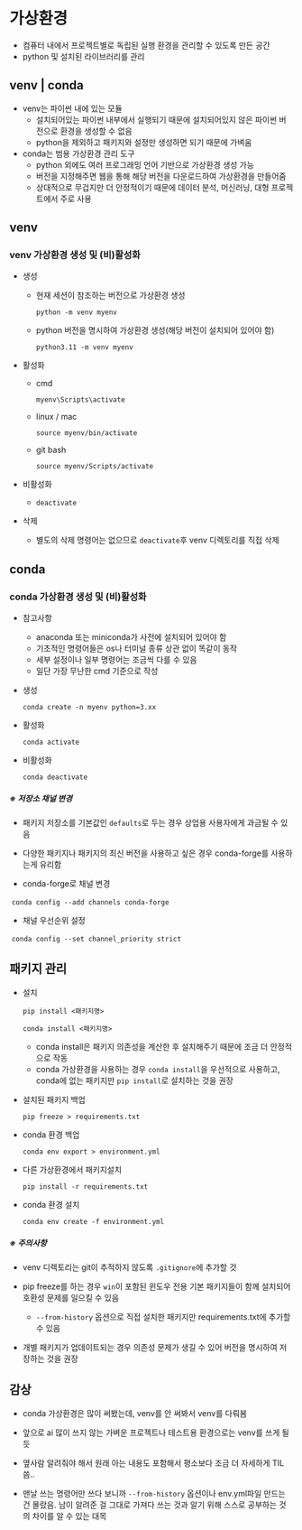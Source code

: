 # 가상환경

- 컴퓨터 내에서 프로젝트별로 독립된 실행 환경을 관리할 수 있도록 만든 공간
- python 및 설치된 라이브러리를 관리



## venv | conda

- venv는 파이썬 내에 있는 모듈
  - 설치되어있는 파이썬 내부에서 실행되기 때문에 설치되어있지 않은 파이썬 버전으로 환경을 생성할 수 없음
  - python을 제외하고 패키지와 설정만 생성하면 되기 때문에 가벼움
- conda는 범용 가상환경 관리 도구
  - python 외에도 여러 프로그래밍 언어 기반으로 가상환경 생성 가능
  - 버전을 지정해주면 웹을 통해 해당 버전을 다운로드하여 가상환경을 만들어줌
  - 상대적으로 무겁지만 더 안정적이기 때문에 데이터 분석, 머신러닝, 대형 프로젝트에서 주로 사용



## venv

### venv 가상환경 생성 및 (비)활성화

- 생성

  - 현재 세션이 참조하는 버전으로 가상환경 생성

    `python -m venv myenv`

  - python 버전을 명시하여 가상환경 생성(해당 버전이 설치되어 있어야 함)

    `python3.11 -m venv myenv`

- 활성화

  - cmd

    `myenv\Scripts\activate`

  - linux / mac

    `source myenv/bin/activate`

  - git bash

    `source myenv/Scripts/activate`

- 비활성화

  - `deactivate`

- 삭제

  - 별도의 삭제 명령어는 없으므로 `deactivate`후 venv 디렉토리를 직접 삭제




## conda



### conda 가상환경 생성 및 (비)활성화

- 참고사항
  - anaconda 또는 miniconda가 사전에 설치되어 있어야 함
  - 기초적인 명령어들은 os나 터미널 종류 상관 없이 똑같이 동작
  - 세부 설정이나 일부 명령어는 조금씩 다를 수 있음
  - 일단 가장 무난한 cmd 기준으로 작성

- 생성

  `conda create -n myenv python=3.xx`

- 활성화

  `conda activate`

- 비활성화

  `conda deactivate`

  

##### ※ 저장소 채널 변경

- 패키지 저장소를 기본값인 `defaults`로 두는 경우 상업용 사용자에게 과금될 수 있음
- 다양한 패키지나 패키지의 최신 버전을 사용하고 싶은 경우 conda-forge를 사용하는게 유리함

- conda-forge로 채널 변경

​	`conda config --add channels conda-forge`

- 채널 우선순위 설정

​	`conda config --set channel_priority strict`



## 패키지 관리

- 설치

  `pip install <패키지명>`

  `conda install <패키지명>`

  - conda install은 패키지 의존성을 계산한 후 설치해주기 때문에 조금 더 안정적으로 작동
  - conda 가상환경을 사용하는 경우 `conda install`을 우선적으로 사용하고, conda에 없는 패키지만 `pip install`로 설치하는 것을 권장

- 설치된 패키지 백업

  `pip freeze > requirements.txt`

- conda 환경 백업

  `conda env export > environment.yml`

- 다른 가상환경에서 패키지설치

  `pip install -r requirements.txt`

- conda 환경 설치

  `conda env create -f environment.yml`

##### **※ 주의사항**

- venv 디렉토리는 git이 추적하지 않도록 `.gitignore`에 추가할 것

- pip freeze를 하는 경우 `win`이 포함된 윈도우 전용 기본 패키지들이 함께 설치되어 호환성 문제를 일으킬 수 있음

  - `--from-history` 옵션으로 직접 설치한 패키지만 requirements.txt에 추가할 수 있음

- 개별 패키지가 업데이트되는 경우 의존성 문제가 생길 수 있어 버전을 명시하여 저장하는 것을 권장

  

## 감상

- conda 가상환경은 많이 써봤는데, venv를 안 써봐서 venv를 다뤄봄
- 앞으로 ai 많이 쓰지 않는 가벼운 프로젝트나 테스트용 환경으로는 venv를 쓰게 될 듯
- 옆사람 알려줘야 해서 원래 아는 내용도 포함해서 평소보다 조금 더 자세하게 TIL 씀..

- 맨날 쓰는 명령어만 쓰다 보니까 `--from-history` 옵션이나 env.yml파일 만드는 건 몰랐음. 남이 알려준 걸 그대로 가져다 쓰는 것과 알기 위해 스스로 공부하는 것의 차이를 알 수 있는 대목